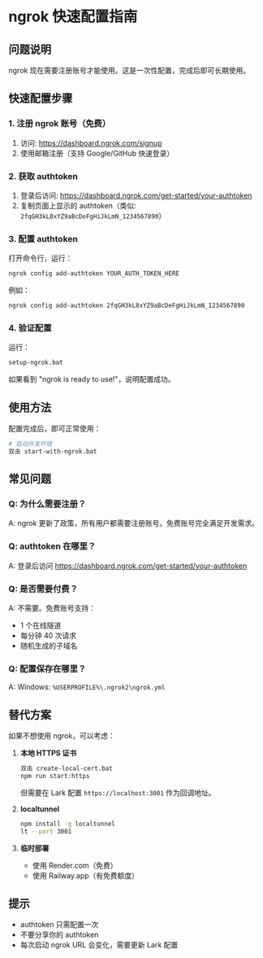 # ngrok 快速配置指南

## 问题说明

ngrok 现在需要注册账号才能使用。这是一次性配置，完成后即可长期使用。

## 快速配置步骤

### 1. 注册 ngrok 账号（免费）

1. 访问: https://dashboard.ngrok.com/signup
2. 使用邮箱注册（支持 Google/GitHub 快速登录）

### 2. 获取 authtoken

1. 登录后访问: https://dashboard.ngrok.com/get-started/your-authtoken
2. 复制页面上显示的 authtoken（类似: `2fqGH3kL8xYZ9aBcDeFgHiJkLmN_1234567890`）

### 3. 配置 authtoken

打开命令行，运行：
```bash
ngrok config add-authtoken YOUR_AUTH_TOKEN_HERE
```

例如：
```bash
ngrok config add-authtoken 2fqGH3kL8xYZ9aBcDeFgHiJkLmN_1234567890
```

### 4. 验证配置

运行：
```bash
setup-ngrok.bat
```

如果看到 "ngrok is ready to use!"，说明配置成功。

## 使用方法

配置完成后，即可正常使用：

```bash
# 启动开发环境
双击 start-with-ngrok.bat
```

## 常见问题

### Q: 为什么需要注册？
A: ngrok 更新了政策，所有用户都需要注册账号。免费账号完全满足开发需求。

### Q: authtoken 在哪里？
A: 登录后访问 https://dashboard.ngrok.com/get-started/your-authtoken

### Q: 是否需要付费？
A: 不需要。免费账号支持：
- 1 个在线隧道
- 每分钟 40 次请求
- 随机生成的子域名

### Q: 配置保存在哪里？
A: Windows: `%USERPROFILE%\.ngrok2\ngrok.yml`

## 替代方案

如果不想使用 ngrok，可以考虑：

1. **本地 HTTPS 证书**
   ```bash
   双击 create-local-cert.bat
   npm run start:https
   ```
   但需要在 Lark 配置 `https://localhost:3001` 作为回调地址。

2. **localtunnel**
   ```bash
   npm install -g localtunnel
   lt --port 3001
   ```

3. **临时部署**
   - 使用 Render.com（免费）
   - 使用 Railway.app（有免费额度）

## 提示

- authtoken 只需配置一次
- 不要分享你的 authtoken
- 每次启动 ngrok URL 会变化，需要更新 Lark 配置